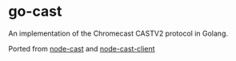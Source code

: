 go-cast
=========

An implementation of the Chromecast CASTV2 protocol in Golang.

Ported from [node-cast](https://github.com/thibauts/node-cast) and [node-cast-client](https://github.com/thibauts/node-cast-client)
